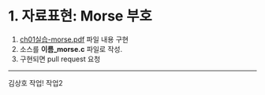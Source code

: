 # 1. 자료표현: Morse 부호

1. [ch01실습-morse.pdf](ch01실습-morse.pdf) 파일 내용 구현
2. 소스를 **이름\_morse.c** 파일로 작성.
3. 구현되면 pull request 요청

---

김상호 작업!
작업2
